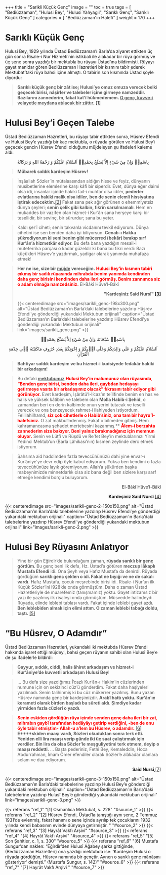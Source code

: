 +++
title = "Sarikli Küçük Genç"
image = ""
toc = true
tags = [
   "Bediüzzaman",
   "Hulusi Bey",
   "Hulusi Yahyagil",
   "Sarıklı Genç",
   "Sarıklı Küçük Genç"
]
categories = [
   "Bediüzzaman'ın Halefi"
]
weight = 170
+++

# Sarıklı Küçük Genç
Hulusi Bey, 1929 yılında Üstad Bediüzzaman’ı Barla’da ziyaret ettikten üç gün sonra Risale-i Nur Hizmeti’nin istikbali ile alakadar bir rüya görmüş ve üç sene sonra yazdığı bir mektubla bu rüyayı Üstad’ına bildirmişti. Rüyayı gayet manidar gören Bediüzzaman Hazretleri bir kısmını tabir ederek Mektubat’taki rüya bahsi içine almıştı. O tabirin son kısmında Üstad şöyle diyordu:

>**Sarıklı küçük genç bir zât ise; Hulusi’ye omuz omuza verecek belki geçecek birisi, nâşirler ve talebeler içine girmeye namzeddir. Bazılarını zannederim, fakat kat’î hükmedemem.  <span style="text-decoration:underline">O genç, kuvve-i velayetle meydana atılacak bir zâttır.</span>** <a name="source_1" href="#ref_1"> [1] </a>

# Hulusi Bey’i Geçen Talebe
Üstad Bediüzzaman Hazretleri, bu rüyayı tabir ettikten sonra, Hüsrev Efendi ve Hulusi Bey’e yazdığı bir kaç mektubla, o rüyada görülen ve Hulusi Bey’i geçecek gencin Hüsrev Efendi olduğunu müjdeleyen şu ifadeleri kaleme aldı:

<p style="text-align:center">
بِاسْمِه۪ وَاِنْ مِنْ شَيْءٍ اِلاَّ يُسَبِّحُ بِحَمْدِه۪
اَلسَّلاَمُ عَلَيْكُمْ وَ رَحْمَةُ اللهِ وَ بَرَكَاتُهُ 
</p>

>**Mübarek sıddık kardeşim Hüsrev!**

>İnşâallah Sözler’in mütalaasından aldığın hisse ve feyiz, dünyanın musibetlerine elemlerine karşı kâfi bir siperdir. Evet, dünya eğer daimi olsa idi, insanlar içinde hakiki fail-i muhtar olsa idiler,  **pederler evlatlarına hakiki malik olsa idiler**,  **ben de senin elemli hissiyatına iştirak edecektim.**[[2]](https://www.husrevaltinbasak.info/sarikli-kucuk-genc/#link_ref_2-606)  Fakat sana pek ağır görünen o ehemmiyetsiz dünya şeyleri;  **senin çelik gibi kalbin, fikrin sarsılmamalı**. Hem en mukaddes bir vazifen olan hizmet-i Kur’ân sana herşeye karşı bir tesellidir, bir sevinç, bir sürurdur; sana bu yeter.

>Kaldı şer’î ciheti; senin takvanla vicdanını tevkil ediyorum. Dünya cihetini ise sen benden daha iyi biliyorsun.  **Cenab-ı Hakka şükrediyorum ki seni benim gibi mücerred (bekâr) bırakıp sırf Kur’ân’a hizmetkâr ediyor.**  Bu defa bana yazdığın mesail-i müteferrika parçası o kadar güzeldir ki bana bu fikri verdi: Bazı küçükleri Hüsrev’e yazdırmak, yadigar olarak yanımda muhafaza etmek!


>**Her ne ise, size bir <span style="text-decoration:underline">müjde</span> vereceğim.** **<span style="color:red">Hulusi Bey’in kısmen tabiri çıkmış bir sadık rüyasında mihrabda benim yanımda kendinden daha genç birisini kendinden daha ileri görmüş. Benim zannımca siz o adam olmağa namzedsiniz.</span>** El-Bâkî Hüve’l-Bâkî
**<p style="text-align:right"> "Kardeşiniz Said Nursî" <a name="source_3" href="#ref_3"> [3] </a> </p>**
{{< centeredimage src="images/sarikli_genc-198x300.png" 
    alt="Üstad Bediüzzaman’ın Barla’daki talebelerine yazdırıp Hüsrev Efendi’ye gönderdiği yukarıdaki Mektubun orijinali"
    caption="Üstad Bediüzzaman’ın Barla’daki talebelerine yazdırıp Hüsrev Efendi’ye gönderdiği yukarıdaki Mektubun orijinali"
    link="images/sarikli_genc.png" >}}

<p style="text-align:center">
بِاسْمِه۪ سُبْحَانَهُ وَاِنْ مِنْ شَيْءٍ اِلاَّ يُسَبِّحُ بِحَمْدِه۪
</p>
<p style="text-align:center">
اَلسَّلاَمُ عَلَيْكُمْ وَ عَلٰي وَالِدَتِكُمْ وَعَلٰٓي اَخ۪يكُمْ وَ اِخْوَتِكُمْ بِعَدَدِ حُرُوفِ مَاكَتَبْتَهُ ف۪ي خِدْمَةِ الْقُرْاٰنِ
</p>

> **Bahtiyar sıddık kardeşim ve bu hizmet-i kudsiyede fedakâr hakiki bir arkadaşım**!

> Bu defaki **<span style="text-decoration:underline;">
mektubunuz</span>**  **<span style="color:red">
Hulusî Bey’in malumunuz olan rüyasında, “Benden genç birisi, benden daha ileri, gaybdan hedayayı getirmeye vasıta bir arkadaşımız olacak” fıkrasını tabir ediyor gibi görünüyor.</span>** Evet kardeşim, İşârâtü’l-İ’caz’ın te’lifinde benim en has ve halis ve yüksek kâtibim ve talebem olan **Molla Habib-i Şehid**, o zamandan beri en derin kalbimde onun yerini tutacak ve teselli verecek ve ona benzeyecek rahmet-i ilahiyeden istiyordum. Felillahilhamd, **<span style="color:red">siz çok cihetlerle o Habib’siniz, ona tam bir hayru’l-halefsiniz.</span>** O zat makbulîndenmiş. Fakat o bilmeden gitmiş. Hem kahramancasına şehadet mertebesini kazanmış.** **<span style="color:red">Âlem-i berzahta zannederim size bakıyor. Beni yalnız bırakmadığınız için memnun oluyor.</span>** Senin ve Lütfi ve Rüşdü ve Re’fet Bey’in mektublarınızı Yirmi Yedinci Mektub’un (Barla Lâhikası’nın) kısmen zeylinde derc etmek istiyorum.

> Şahsıma aid haddimden fazla teveccühünüzü dahi yine envar-ı Kur’âniye’ye devr edip öyle kabul ediyorum. Yoksa ben kendimi o fazla teveccühünüze layık göremiyorum. Allah’a şükürden başka mabeynimizde minnetdarlık olsa siz bana değil ben sizlere karşı sarf etmeğe kendimi borçlu buluyorum.

<p style="text-align:right;">
El-Bâkî Hüve’l-Bâkî
</p>


**<p style="text-align:right;">Kardeşiniz Said Nursî** <a name="source_4" href="#ref_4"> [4] </a></p>

{{< centeredimage src="images/sarikli-genc-2-150x150.png" 
    alt="Üstad Bediüzzaman’ın Barla’daki talebelerine yazdırıp Hüsrev Efendi’ye gönderdiği yukarıdaki mektubun orijinali"
    caption="Üstad Bediüzzaman’ın Barla’daki talebelerine yazdırıp Hüsrev Efendi’ye gönderdiği yukarıdaki mektubun orijinali"
    link="images/sarikli-genc-2.png" >}}

# Hulusi Bey Rüyasını Anlatıyor
> Yine bir gün Eğirdir’de bulunduğum zaman,  **rüyada sarıklı bir genç gördüm.** Bu genç beni ilk defa, Hz. Üstad’a götüren  **meczup lâkaplı Mustafa Efendi**  idi. Ona Şeyh veya Hafız Mustafa da denirdi. Rüyada gördüğüm  **sarıklı genç şeklen o idi. Fakat ne bıyığı ve ne de sakalı vardı.**  Hafız Mustafa, çocuk meşrebinde birisi idi. Risale-i Nur’un ilk Küçük Sözler’ini l928’de onda görmüştüm. Daha o zaman Üstad Hazretleriyle de muarefemiz (tanışmamız) yoktu. Gayet intizamsız bir yazı ile yazılmış ilk risaleyi onda görmüştüm. Müsvedde halindeydi. Rüyada, elinde leblebi tablası vardı. Fakat içinde leblebi gayet azdı.  **Ben leblebiden almak için elimi attım. O zaman leblebi tabağı doldu, taştı.**  <a name="source_5" href="#ref_5"> [5] </a>


# “Bu Hüsrev, O Adamdır”
Üstad Bediüzzaman Hazretleri, yukarıdaki iki mektubda Hüsrev Efendi hakkında işaret ettiği müjdeyi, bahsi geçen rüyanın sahibi olan Hulusî Bey’e de şu ifadelerle bildirdi:

>**Gayyur, sıddık, ciddi, halis âhiret arkadaşım ve hizmet-i Kur’âniye’de kuvvetli arkadaşım Hulusi Bey**!

>… Bu defa size yazdığımız İ’cazlı Kur’ân-ı Hakim’in cüzlerinden numune için on sekizinci cüz’ü gönderdim. Fakat daha haşiyeleri yazılmadı. Senin talihinmiş ki bu cüz mükerrer yazılmış. Bunu yazan Hüsrev namında genç bir kardeşimizdir.  **Arabî hattı yoktu. Kur’ân’ın kerameti olarak birden başladı bu sûreti aldı. Şimdiye kadar yirmiden fazla cüzleri o yazdı.**

>**<span style="color:red">Senin eskiden gördüğün rüya içinde senden genç daha ileri bir zat, mihrabın gaybî tarafından hedâyâyı getirip verdiğini, -ben de onu öyle tabir etmiştim- Allah-u a’lem bu Hüsrev, o adamdır.</span>** <a name="source_6" href="#ref_6"> [6] </a>
>**E****skiden maaşı vardı, Sözleri okuduktan sonra terk etti. Yeniden elli lira maaşı verip günde iki üç saat çalıştırmak için verdiler. Bin lira da olsa Sözler’le meşguliyetimi terk etmem, deyip o maaşı reddetti.** … Başta pederiniz, Fethi Bey, Kemaleddin, Hoca Abdurrahman, İmam Ömer efendiler olarak Sözler’e alâkadar olanlara selam ve dua ediyorum.

**<p style="text-align:right;">Said Nursî**<a name="source_7" href="#ref_7"> [7] </a> </p>

{{< centeredimage src="images/sarikli-genc-3-150x150.png" 
    alt="Üstad Bediüzzaman’ın Barla’daki talebelerine yazdırıp Hulusî Bey’e gönderdiği yukarıdaki mektubun orijinali"
    caption="Üstad Bediüzzaman’ın Barla’daki talebelerine yazdırıp Hulusî Bey’e gönderdiği yukarıdaki mektubun orijinali"
    link="images/sarikli-genc-3.png" >}}


{{< referans "ref_1" "[1] Osmanlıca Mektubat, s. 228" "#source_1" >}}
{{< referans "ref_2" "[2] Hüsrev Efendi, Üstad’la tanıştığı aynı sene, 2 Temmuz 1931’de evlenmiş, fakat hanımı o sene içinde ayrılıp tek çocuklarını 1932 yılında kendi babasının evinde dünyaya getirmiştir. " "#source_2" >}}
{{< referans "ref_3" "[3] Hayrât Vakfı Arşivi" "#source_3" >}}
{{< referans "ref_4" "[4] Hayrât Vakfı Arşivi" "#source_4" >}}
{{< referans "ref_5" "[5] Son Şahitler, c. 1, s. 330" "#source_5" >}}
{{< referans "ref_6" "[6] Mustafa Sungur’dan naklen: “Eğirdir’den Hulusî Ağabey şarka gittiğinde, (Bediüzzaman Hazretleri) ona yazdığı mektubda ise: ‘Kardeşim Hulusî o rüyada gördüğün, Hüsrev namında bir gençtir. Aynen o sarıklı genç mânâsını gösteriyor’ demişti.” (Mustafa Sungur, s. 142)" "#source_6" >}}
{{< referans "ref_7" "[7] Hayrât Vakfı Arşivi " "#source_7" >}}

